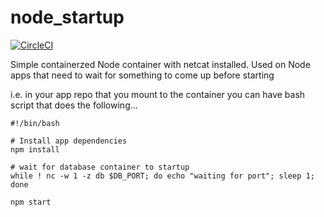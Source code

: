 node_startup
============================
[![CircleCI](https://circleci.com/gh/bondezbond/node_startup.svg?style=svg)](https://circleci.com/gh/bondezbond/node_startup)

Simple containerzed Node container with netcat installed. Used on Node apps that need to wait for something to come up before starting


i.e. in your app repo that you mount to the container you can have bash script that does the following...

```
#!/bin/bash

# Install app dependencies
npm install

# wait for database container to startup
while ! nc -w 1 -z db $DB_PORT; do echo "waiting for port"; sleep 1; done

npm start
```